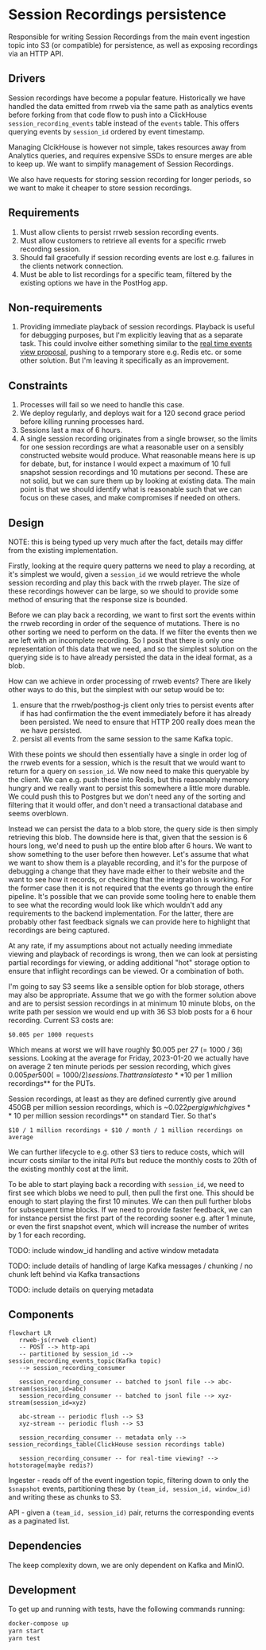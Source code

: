 # Session Recordings persistence

Responsible for writing Session Recordings from the main event ingestion topic
into S3 (or compatible) for persistence, as well as exposing recordings via an
HTTP API.

## Drivers

Session recordings have become a popular feature. Historically we have handled
the data emitted from rrweb via the same path as analytics events before forking
from that code flow to push into a ClickHouse `session_recording_events` table
instead of the `events` table. This offers querying events by `session_id`
ordered by event timestamp.

Managing ClcikHouse is however not simple, takes resources away from Analytics
queries, and requires expensive SSDs to ensure merges are able to keep up. We
want to simplify management of Session Recordings.

We also have requests for storing session recording for longer periods, so we
want to make it cheaper to store session recordings.

## Requirements

1. Must allow clients to persist rrweb session recording events.
1. Must allow customers to retrieve all events for a specific rrweb recording
   session.
1. Should fail gracefully if session recording events are lost e.g. failures in
   the clients network connection.
1. Must be able to list recordings for a specific team, filtered by the existing
   options we have in the PostHog app.

## Non-requirements

1. Providing immediate playback of session recordings. Playback is useful for
   debugging purposes, but I'm explicitly leaving that as a separate task. This
   could involve either something similar to the [real time events view
   proposal](https://github.com/PostHog/product-internal/pull/407), pushing to a
   temporary store e.g. Redis etc. or some other solution. But I'm leaving it
   specifically as an improvement.

## Constraints

1. Processes will fail so we need to handle this case.
1. We deploy regularly, and deploys wait for a 120 second grace period before
   killing running processes hard.
1. Sessions last a max of 6 hours.
1. A single session recording originates from a single browser, so the limits
   for one session recordings are what a reasonable user on a sensibly
   constructed website would produce. What reasonable means here is up for
   debate, but, for instance I would expect a maximum of 10 full snapshot
   session recordings and 10 mutations per second. These are not solid, but we
   can sure them up by looking at existing data. The main point is that we
   should identify what is reasonable such that we can focus on these cases, and
   make compromises if needed on others.

## Design

NOTE: this is being typed up very much after the fact, details may differ from
the existing implementation.

Firstly, looking at the require query patterns we need to play a recording, at
it's simplest we would, given a `session_id` we would retrieve the whole session
recording and play this back with the rrweb player. The size of these recordings
however can be large, so we should to provide some method of ensuring that the
response size is bounded.

Before we can play back a recording, we want to first sort the events within the
rrweb recording in order of the sequence of mutations. There is no other sorting
we need to perform on the data. If we filter the events then we are left with an
incomplete recording. So I posit that there is only one representation of this
data that we need, and so the simplest solution on the querying side is to have
already persisted the data in the ideal format, as a blob.

How can we achieve in order processing of rrweb events? There are likely other
ways to do this, but the simplest with our setup would be to:

1.  ensure that the rrweb/posthog-js client only tries to persist events after
    if has had confirmation the the event immediately before it has already been
    persisted. We need to ensure that HTTP 200 really does mean the we have
    persisted.
1.  persist all events from the same session to the same Kafka topic.

With these points we should then essentially have a single in order log of the
rrweb events for a session, which is the result that we would want to return for
a query on `session_id`. We now need to make this queryable by the client. We
can e.g. push these into Redis, but this reasonably memory hungry and we really
want to persist this somewhere a little more durable. We could push this to
Postgres but we don't need any of the sorting and filtering that it would offer,
and don't need a transactional database and seems overblown.

Instead we can persist the data to a blob store, the query side is then simply
retrieving this blob. The downside here is that, given that the session is 6
hours long, we'd need to push up the entire blob after 6 hours. We want to show
something to the user before then however. Let's assume that what we want to
show them is a playable recording, and it's for the purpose of debugging a
change that they have made either to their website and the want to see how it
records, or checking that the integration is working. For the former case then
it is not required that the events go through the entire pipeline. It's possible
that we can provide some tooling here to enable them to see what the recording
would look like which wouldn't add any requirements to the backend
implementation. For the latter, there are probably other fast feedback signals
we can provide here to highlight that recordings are being captured.

At any rate, if my assumptions about not actually needing immediate viewing and
playback of recordings is wrong, then we can look at persisting partial
recordings for viewing, or adding additional "hot" storage option to ensure
that inflight recordings can be viewed. Or a combination of both.

I'm going to say S3 seems like a sensible option for blob storage, others may
also be appropriate. Assume that we go with the former solution above and are to
persist session recordings in at minimum 10 minute blobs, on the write path per
session we would end up with 36 S3 blob posts for a 6 hour recording. Current S3
costs are:

    $0.005 per 1000 requests

Which means at worst we will have roughly $0.005 per 27 (= 1000 / 36) sessions.
Looking at the average for Friday, 2023-01-20 we actually have on average 2 ten
minute periods per session recording, which gives $0.005 per 500 (=1000 / 2)
sessions. That translates to **$10 per 1 million recordings** for the PUTs.

Session recordings, at least as they are defined currently give around 450GB per
million session recordings, which is ~$0.022 per gig which gives **~$10 per
million session recordings** on standard Tier. So that's

    $10 / 1 million recordings + $10 / month / 1 million recordings on average

We can further lifecycle to e.g. other S3 tiers to reduce costs, which will
incurr costs similar to the inital `PUT`s but reduce the monthly costs to 20th
of the existing monthly cost at the limit.

To be able to start playing back a recording with `session_id`, we need to first
see which blobs we need to pull, then pull the first one. This should be enough
to start playing the first 10 minutes. We can then pull further blobs for
subsequent time blocks. If we need to provide faster feedback, we can for
instance persist the first part of the recording sooner e.g. after 1 minute, or
even the first snapshot event, which will increase the number of writes by 1 for
each recording.

TODO: include window_id handling and active window metadata

TODO: include details of handling of large Kafka messages / chunking / no chunk
left behind via Kafka transactions

TODO: include details on querying metadata

## Components

```mermaid
flowchart LR
   rrweb-js(rrweb client)
   -- POST --> http-api
   -- partitioned by session_id --> session_recording_events_topic(Kafka topic)
   --> session_recording_consumer

   session_recording_consumer -- batched to jsonl file --> abc-stream(session_id=abc)
   session_recording_consumer -- batched to jsonl file --> xyz-stream(session_id=xyz)

   abc-stream -- periodic flush --> S3
   xyz-stream -- periodic flush --> S3

   session_recording_consumer -- metadata only --> session_recordings_table(ClickHouse session recordings table)

   session_recording_consumer -- for real-time viewing? --> hotstorage(maybe redis?)
```

Ingester - reads off of the event ingestion topic, filtering down to only the
`$snapshot` events, partitioning these by `(team_id, session_id, window_id)` and
writing these as chunks to S3.

API - given a `(team_id, session_id)` pair, returns the corresponding events as
a paginated list.

## Dependencies

The keep complexity down, we are only dependent on Kafka and MinIO.

## Development

To get up and running with tests, have the following commands running:

```bash
docker-compose up
yarn start
yarn test
```
